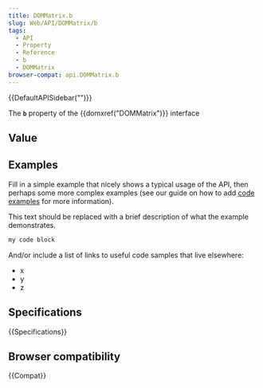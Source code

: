 ```yaml
---
title: DOMMatrix.b
slug: Web/API/DOMMatrix/b
tags:
  - API
  - Property
  - Reference
  - b
  - DOMMatrix
browser-compat: api.DOMMatrix.b
---
```

{{DefaultAPISidebar("")}}

The **`b`** property of the {{domxref("DOMMatrix")}} interface 

## Value



## Examples

Fill in a simple example that nicely shows a typical usage of the API, then perhaps some more complex examples (see our guide on how to add [code examples](/en-US/docs/MDN/Contribute/Structures/Code_examples) for more information).

This text should be replaced with a brief description of what the example demonstrates.

```js
my code block
```

And/or include a list of links to useful code samples that live elsewhere:

*   x
*   y
*   z

## Specifications

{{Specifications}}

## Browser compatibility

{{Compat}}


